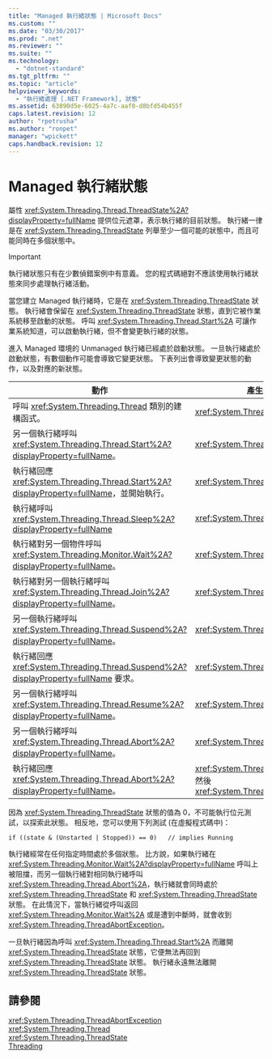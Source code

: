 ```yaml
---
title: "Managed 執行緒狀態 | Microsoft Docs"
ms.custom: ""
ms.date: "03/30/2017"
ms.prod: ".net"
ms.reviewer: ""
ms.suite: ""
ms.technology: 
  - "dotnet-standard"
ms.tgt_pltfrm: ""
ms.topic: "article"
helpviewer_keywords: 
  - "執行緒處理 [.NET Framework], 狀態"
ms.assetid: 63890d5e-6025-4a7c-aaf0-d8bfd54b455f
caps.latest.revision: 12
author: "rpetrusha"
ms.author: "ronpet"
manager: "wpickett"
caps.handback.revision: 12
---
```

# Managed 執行緒狀態
屬性 <xref:System.Threading.Thread.ThreadState%2A?displayProperty=fullName> 提供位元遮罩，表示執行緒的目前狀態。 執行緒一律是在 <xref:System.Threading.ThreadState> 列舉至少一個可能的狀態中，而且可能同時在多個狀態中。  
  
> [!IMPORTANT]
>  執行緒狀態只有在少數偵錯案例中有意義。 您的程式碼絕對不應該使用執行緒狀態來同步處理執行緒活動。  
  
 當您建立 Managed 執行緒時，它是在 <xref:System.Threading.ThreadState> 狀態。 執行緒會保留在 <xref:System.Threading.ThreadState> 狀態，直到它被作業系統移至啟動的狀態。 呼叫 <xref:System.Threading.Thread.Start%2A> 可讓作業系統知道，可以啟動執行緒，但不會變更執行緒的狀態。  
  
 進入 Managed 環境的 Unmanaged 執行緒已經處於啟動狀態。 一旦執行緒處於啟動狀態，有數個動作可能會導致它變更狀態。 下表列出會導致變更狀態的動作，以及對應的新狀態。  
  
|動作|產生新狀態|  
|--------|-----------|  
|呼叫 <xref:System.Threading.Thread> 類別的建構函式。|<xref:System.Threading.ThreadState>|  
|另一個執行緒呼叫 <xref:System.Threading.Thread.Start%2A?displayProperty=fullName>。|<xref:System.Threading.ThreadState>|  
|執行緒回應 <xref:System.Threading.Thread.Start%2A?displayProperty=fullName>，並開始執行。|<xref:System.Threading.ThreadState>|  
|執行緒呼叫 <xref:System.Threading.Thread.Sleep%2A?displayProperty=fullName>|<xref:System.Threading.ThreadState>|  
|執行緒對另一個物件呼叫 <xref:System.Threading.Monitor.Wait%2A?displayProperty=fullName>。|<xref:System.Threading.ThreadState>|  
|執行緒對另一個執行緒呼叫 <xref:System.Threading.Thread.Join%2A?displayProperty=fullName>。|<xref:System.Threading.ThreadState>|  
|另一個執行緒呼叫 <xref:System.Threading.Thread.Suspend%2A?displayProperty=fullName>。|<xref:System.Threading.ThreadState>|  
|執行緒回應 <xref:System.Threading.Thread.Suspend%2A?displayProperty=fullName> 要求。|<xref:System.Threading.ThreadState>|  
|另一個執行緒呼叫 <xref:System.Threading.Thread.Resume%2A?displayProperty=fullName>。|<xref:System.Threading.ThreadState>|  
|另一個執行緒呼叫 <xref:System.Threading.Thread.Abort%2A?displayProperty=fullName>。|<xref:System.Threading.ThreadState>|  
|執行緒回應 <xref:System.Threading.Thread.Abort%2A?displayProperty=fullName>。|<xref:System.Threading.ThreadState>，然後 <xref:System.Threading.ThreadState>|  
  
 因為 <xref:System.Threading.ThreadState> 狀態的值為 0，不可能執行位元測試，以探索此狀態。 相反地，您可以使用下列測試 \(在虛擬程式碼中\)：  
  
```  
if ((state & (Unstarted | Stopped)) == 0)   // implies Running     
```  
  
 執行緒經常在任何指定時間處於多個狀態。 比方說，如果執行緒在 <xref:System.Threading.Monitor.Wait%2A?displayProperty=fullName> 呼叫上被阻擋，而另一個執行緒對相同執行緒呼叫 <xref:System.Threading.Thread.Abort%2A>，執行緒就會同時處於 <xref:System.Threading.ThreadState> 和 <xref:System.Threading.ThreadState> 狀態。 在此情況下，當執行緒從呼叫返回 <xref:System.Threading.Monitor.Wait%2A> 或是遭到中斷時，就會收到 <xref:System.Threading.ThreadAbortException>。  
  
 一旦執行緒因為呼叫 <xref:System.Threading.Thread.Start%2A> 而離開 <xref:System.Threading.ThreadState> 狀態，它便無法再回到 <xref:System.Threading.ThreadState> 狀態。 執行緒永遠無法離開 <xref:System.Threading.ThreadState> 狀態。  
  
## 請參閱  
 <xref:System.Threading.ThreadAbortException>   
 <xref:System.Threading.Thread>   
 <xref:System.Threading.ThreadState>   
 [Threading](../../../docs/standard/threading/index.md)